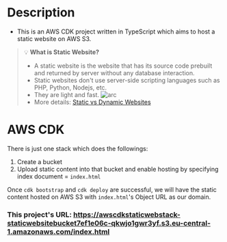 # Description

- This is an AWS CDK project written in TypeScript which aims to host a static website on AWS S3.

> 💡 **What is Static Website?**
>
> - A static website is the website that has its source code prebuilt and returned by server without any database interaction.
> - Static websites don't use server-side scripting languages such as PHP, Python, Nodejs, etc.
> - They are light and fast.
>   ![arc](https://user-images.githubusercontent.com/68128434/222793100-96ac2869-98a2-4da4-9053-2ed70240a225.jpg)
> - More details: [Static vs Dynamic Websites](https://www.geeksforgeeks.org/static-vs-dynamic-website/)

# AWS CDK

There is just one stack which does the followings:

1. Create a bucket
2. Upload static content into that bucket and enable hosting by specifying index document = `index.html`

Once `cdk bootstrap` and `cdk deploy` are successful, we will have the static content hosted on AWS S3 with `index.html`'s Object URL as our domain.

### This project's URL: https://awscdkstaticwebstack-staticwebsitebucket7ef1e06c-qkwjo1gwr3yf.s3.eu-central-1.amazonaws.com/index.html

